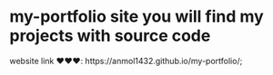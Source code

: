 <h1>my-portfolio site you will find my projects with source code</h1>
website link ❤❤❤: https://anmol1432.github.io/my-portfolio/;
